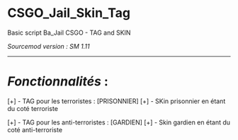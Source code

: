 # CSGO_Jail_Skin_Tag
Basic script Ba_Jail CSGO - TAG and SKIN

*Sourcemod version : SM 1.11*

*********************
# *Fonctionnalités* :
[+] - TAG pour les terroristes : [PRISONNIER]
[+] - SKin prisonnier en étant du coté terroriste

[+] - TAG pour les anti-terroristes : [GARDIEN]
[+] - Skin gardien en étant du coté anti-terroriste
